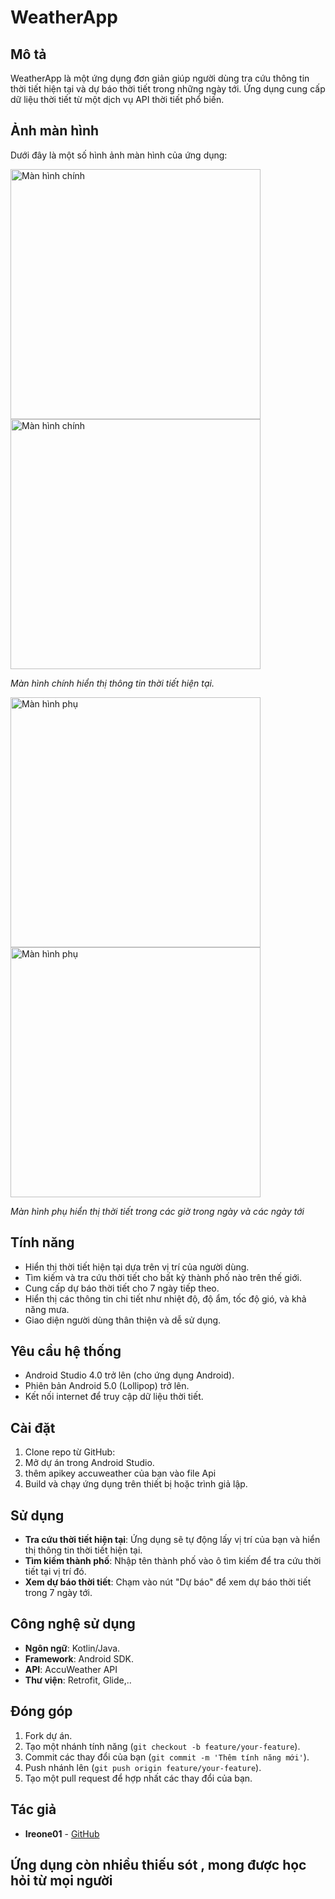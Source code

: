 # WeatherApp

## Mô tả
WeatherApp là một ứng dụng đơn giản giúp người dùng tra cứu thông tin thời tiết hiện tại và dự báo thời tiết trong những ngày tới. Ứng dụng cung cấp dữ liệu thời tiết từ một dịch vụ API thời tiết phổ biến.
## Ảnh màn hình
Dưới đây là một số hình ảnh màn hình của ứng dụng:

<img src="ScreenShot/HomeScreen.png" alt="Màn hình chính" width="400"/>
<img src="ScreenShot/HomeScreen01.png" alt="Màn hình chính" width="400"/>

*Màn hình chính hiển thị thông tin thời tiết hiện tại.*



<img src="ScreenShot/DetailScreen.png" alt="Màn hình phụ" width="400"/>
<img src="ScreenShot/DetailScreen02.png" alt="Màn hình phụ" width="400"/>

*Màn hình phụ hiển thị thời tiết trong các giờ trong ngày và các ngày tới*
## Tính năng
- Hiển thị thời tiết hiện tại dựa trên vị trí của người dùng.
- Tìm kiếm và tra cứu thời tiết cho bất kỳ thành phố nào trên thế giới.
- Cung cấp dự báo thời tiết cho 7 ngày tiếp theo.
- Hiển thị các thông tin chi tiết như nhiệt độ, độ ẩm, tốc độ gió, và khả năng mưa.
- Giao diện người dùng thân thiện và dễ sử dụng.

## Yêu cầu hệ thống
- Android Studio 4.0 trở lên (cho ứng dụng Android).
- Phiên bản Android 5.0 (Lollipop) trở lên.
- Kết nối internet để truy cập dữ liệu thời tiết.

## Cài đặt
1. Clone repo từ GitHub:
2. Mở dự án trong Android Studio.
3. thêm apikey accuweather của bạn vào file Api
3. Build và chạy ứng dụng trên thiết bị hoặc trình giả lập.

## Sử dụng
- **Tra cứu thời tiết hiện tại**: Ứng dụng sẽ tự động lấy vị trí của bạn và hiển thị thông tin thời tiết hiện tại.
- **Tìm kiếm thành phố**: Nhập tên thành phố vào ô tìm kiếm để tra cứu thời tiết tại vị trí đó.
- **Xem dự báo thời tiết**: Chạm vào nút "Dự báo" để xem dự báo thời tiết trong 7 ngày tới.

## Công nghệ sử dụng
- **Ngôn ngữ**: Kotlin/Java.
- **Framework**: Android SDK.
- **API**: AccuWeather API
- **Thư viện**: Retrofit, Glide,..

## Đóng góp
1. Fork dự án.
2. Tạo một nhánh tính năng (`git checkout -b feature/your-feature`).
3. Commit các thay đổi của bạn (`git commit -m 'Thêm tính năng mới'`).
4. Push nhánh lên (`git push origin feature/your-feature`).
5. Tạo một pull request để hợp nhất các thay đổi của bạn.

## Tác giả
- **Ireone01** - [GitHub]([https://github.com/yourusername](https://github.com/ireone01))

## Ứng dụng còn nhiều thiếu sót , mong được học hỏi từ mọi người
